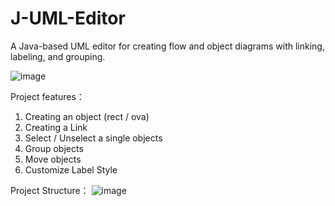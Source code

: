 # J-UML-Editor
A Java-based UML editor for creating flow and object diagrams with linking, labeling, and grouping.

![image](https://github.com/user-attachments/assets/1d4b38ae-dbec-4834-b259-7fc7e0c6b4fb)

Project features：
1. Creating an object (rect / ova)
2. Creating a Link
3. Select / Unselect a single objects
4. Group objects
5. Move objects
6. Customize Label Style

Project Structure：
![image](https://github.com/user-attachments/assets/02b0a110-8fb2-4e1e-b476-c9c17fc8e44b)
             

